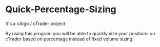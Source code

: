 # Quick-Percentage-Sizing
It's a cAlgo / cTrader project.

By using this program you will be able to quickly size your positions on cTrader based on percentage instead of fixed volume sizing.

